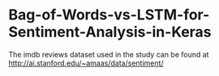 # Bag-of-Words-vs-LSTM-for-Sentiment-Analysis-in-Keras

The imdb reviews dataset used in the study can be found at http://ai.stanford.edu/~amaas/data/sentiment/
